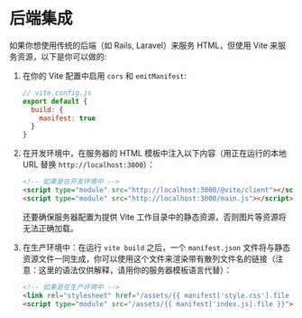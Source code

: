 # 后端集成

如果你想使用传统的后端（如 Rails, Laravel）来服务 HTML，但使用 Vite 来服务资源，以下是你可以做的:

1. 在你的 Vite 配置中启用 `cors` 和 `emitManifest`:

   ```js
   // vite.config.js
   export default {
     build: {
       manifest: true
     }
   }
   ```

2. 在开发环境中，在服务器的 HTML 模板中注入以下内容（用正在运行的本地 URL 替换 `http://localhost:3000`）：

   ```html
   <!-- 如果是在开发环境中 -->
   <script type="module" src="http://localhost:3000/@vite/client"></script>
   <script type="module" src="http://localhost:3000/main.js"></script>
   ```

   还要确保服务器配置为提供 Vite 工作目录中的静态资源，否则图片等资源将无法正确加载。

3. 在生产环境中：在运行 `vite build` 之后，一个 `manifest.json` 文件将与静态资源文件一同生成，你可以使用这个文件来渲染带有散列文件名的链接（注意：这里的语法仅供解释，请用你的服务器模板语言代替）：

   ```html
   <!-- 如果是在生产环境中 -->
   <link rel="stylesheet" href="/assets/{{ manifest['style.css'].file }}" />
   <script type="module" src="/assets/{{ manifest['index.js].file }}"></script>
   ```
